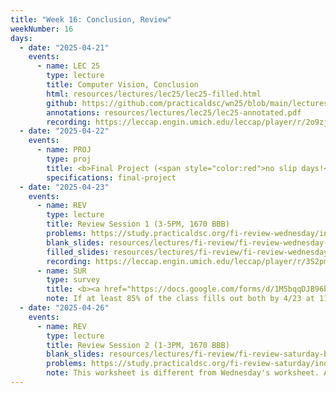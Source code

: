 ```yaml
---
title: "Week 16: Conclusion, Review"
weekNumber: 16
days:
  - date: "2025-04-21"
    events:
      - name: LEC 25
        type: lecture
        title: Computer Vision, Conclusion
        html: resources/lectures/lec25/lec25-filled.html
        github: https://github.com/practicaldsc/wn25/blob/main/lectures/lec25/
        annotations: resources/lectures/lec25/lec25-annotated.pdf
        recording: https://leccap.engin.umich.edu/leccap/player/r/2o9zjg
  - date: "2025-04-22"
    events:
      - name: PROJ
        type: proj
        title: <b>Final Project (<span style="color:red">no slip days!</span>)</b>
        specifications: final-project
  - date: "2025-04-23"
    events:
      - name: REV
        type: lecture
        title: Review Session 1 (3-5PM, 1670 BBB)
        problems: https://study.practicaldsc.org/fi-review-wednesday/index.html
        blank_slides: resources/lectures/fi-review/fi-review-wednesday-blank.pdf
        filled_slides: resources/lectures/fi-review/fi-review-wednesday-filled.pdf
        recording: https://leccap.engin.umich.edu/leccap/player/r/3S2pme
      - name: SUR
        type: survey
        title: <b><a href="https://docs.google.com/forms/d/1M5bqqDJB96b2KbXPJFe9iOTTqk6mPnKkyPzGiLbVBNQ/preview">End-of-Semester Survey</a></b> and <b><a href="https://umich.bluera.com/umich/">Official Evals</a></b>
        note: If at least 85% of the class fills out both by 4/23 at 11:59PM, we'll add 1% of extra credit to everyone's overall grade.
  - date: "2025-04-26"
    events:
      - name: REV
        type: lecture
        title: Review Session 2 (1-3PM, 1670 BBB)
        blank_slides: resources/lectures/fi-review/fi-review-saturday-blank.pdf
        problems: https://study.practicaldsc.org/fi-review-saturday/index.html
        note: This worksheet is different from Wednesday's worksheet. Attempt the worksheet before coming.
---
```

